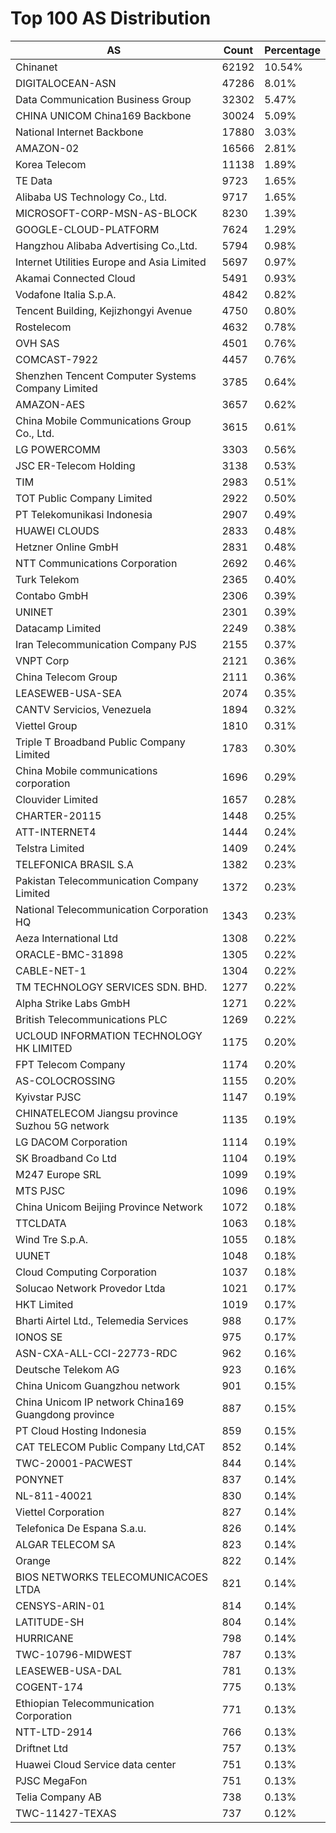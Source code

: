 # Top 100 AS Distribution
| AS | Count | Percentage |
|----|----|----|
| Chinanet | 62192 | 10.54% |
| DIGITALOCEAN-ASN | 47286 | 8.01% |
| Data Communication Business Group | 32302 | 5.47% |
| CHINA UNICOM China169 Backbone | 30024 | 5.09% |
| National Internet Backbone | 17880 | 3.03% |
| AMAZON-02 | 16566 | 2.81% |
| Korea Telecom | 11138 | 1.89% |
| TE Data | 9723 | 1.65% |
| Alibaba US Technology Co., Ltd. | 9717 | 1.65% |
| MICROSOFT-CORP-MSN-AS-BLOCK | 8230 | 1.39% |
| GOOGLE-CLOUD-PLATFORM | 7624 | 1.29% |
| Hangzhou Alibaba Advertising Co.,Ltd. | 5794 | 0.98% |
| Internet Utilities Europe and Asia Limited | 5697 | 0.97% |
| Akamai Connected Cloud | 5491 | 0.93% |
| Vodafone Italia S.p.A. | 4842 | 0.82% |
| Tencent Building, Kejizhongyi Avenue | 4750 | 0.80% |
| Rostelecom | 4632 | 0.78% |
| OVH SAS | 4501 | 0.76% |
| COMCAST-7922 | 4457 | 0.76% |
| Shenzhen Tencent Computer Systems Company Limited | 3785 | 0.64% |
| AMAZON-AES | 3657 | 0.62% |
| China Mobile Communications Group Co., Ltd. | 3615 | 0.61% |
| LG POWERCOMM | 3303 | 0.56% |
| JSC ER-Telecom Holding | 3138 | 0.53% |
| TIM | 2983 | 0.51% |
| TOT Public Company Limited | 2922 | 0.50% |
| PT Telekomunikasi Indonesia | 2907 | 0.49% |
| HUAWEI CLOUDS | 2833 | 0.48% |
| Hetzner Online GmbH | 2831 | 0.48% |
| NTT Communications Corporation | 2692 | 0.46% |
| Turk Telekom | 2365 | 0.40% |
| Contabo GmbH | 2306 | 0.39% |
| UNINET | 2301 | 0.39% |
| Datacamp Limited | 2249 | 0.38% |
| Iran Telecommunication Company PJS | 2155 | 0.37% |
| VNPT Corp | 2121 | 0.36% |
| China Telecom Group | 2111 | 0.36% |
| LEASEWEB-USA-SEA | 2074 | 0.35% |
| CANTV Servicios, Venezuela | 1894 | 0.32% |
| Viettel Group | 1810 | 0.31% |
| Triple T Broadband Public Company Limited | 1783 | 0.30% |
| China Mobile communications corporation | 1696 | 0.29% |
| Clouvider Limited | 1657 | 0.28% |
| CHARTER-20115 | 1448 | 0.25% |
| ATT-INTERNET4 | 1444 | 0.24% |
| Telstra Limited | 1409 | 0.24% |
| TELEFONICA BRASIL S.A | 1382 | 0.23% |
| Pakistan Telecommunication Company Limited | 1372 | 0.23% |
| National Telecommunication Corporation HQ | 1343 | 0.23% |
| Aeza International Ltd | 1308 | 0.22% |
| ORACLE-BMC-31898 | 1305 | 0.22% |
| CABLE-NET-1 | 1304 | 0.22% |
| TM TECHNOLOGY SERVICES SDN. BHD. | 1277 | 0.22% |
| Alpha Strike Labs GmbH | 1271 | 0.22% |
| British Telecommunications PLC | 1269 | 0.22% |
| UCLOUD INFORMATION TECHNOLOGY HK LIMITED | 1175 | 0.20% |
| FPT Telecom Company | 1174 | 0.20% |
| AS-COLOCROSSING | 1155 | 0.20% |
| Kyivstar PJSC | 1147 | 0.19% |
| CHINATELECOM Jiangsu province Suzhou 5G network | 1135 | 0.19% |
| LG DACOM Corporation | 1114 | 0.19% |
| SK Broadband Co Ltd | 1104 | 0.19% |
| M247 Europe SRL | 1099 | 0.19% |
| MTS PJSC | 1096 | 0.19% |
| China Unicom Beijing Province Network | 1072 | 0.18% |
| TTCLDATA | 1063 | 0.18% |
| Wind Tre S.p.A. | 1055 | 0.18% |
| UUNET | 1048 | 0.18% |
| Cloud Computing Corporation | 1037 | 0.18% |
| Solucao Network Provedor Ltda | 1021 | 0.17% |
| HKT Limited | 1019 | 0.17% |
| Bharti Airtel Ltd., Telemedia Services | 988 | 0.17% |
| IONOS SE | 975 | 0.17% |
| ASN-CXA-ALL-CCI-22773-RDC | 962 | 0.16% |
| Deutsche Telekom AG | 923 | 0.16% |
| China Unicom Guangzhou network | 901 | 0.15% |
| China Unicom IP network China169 Guangdong province | 887 | 0.15% |
| PT Cloud Hosting Indonesia | 859 | 0.15% |
| CAT TELECOM Public Company Ltd,CAT | 852 | 0.14% |
| TWC-20001-PACWEST | 844 | 0.14% |
| PONYNET | 837 | 0.14% |
| NL-811-40021 | 830 | 0.14% |
| Viettel Corporation | 827 | 0.14% |
| Telefonica De Espana S.a.u. | 826 | 0.14% |
| ALGAR TELECOM SA | 823 | 0.14% |
| Orange | 822 | 0.14% |
| BIOS NETWORKS TELECOMUNICACOES LTDA | 821 | 0.14% |
| CENSYS-ARIN-01 | 814 | 0.14% |
| LATITUDE-SH | 804 | 0.14% |
| HURRICANE | 798 | 0.14% |
| TWC-10796-MIDWEST | 787 | 0.13% |
| LEASEWEB-USA-DAL | 781 | 0.13% |
| COGENT-174 | 775 | 0.13% |
| Ethiopian Telecommunication Corporation | 771 | 0.13% |
| NTT-LTD-2914 | 766 | 0.13% |
| Driftnet Ltd | 757 | 0.13% |
| Huawei Cloud Service data center | 751 | 0.13% |
| PJSC MegaFon | 751 | 0.13% |
| Telia Company AB | 738 | 0.13% |
| TWC-11427-TEXAS | 737 | 0.12% |
